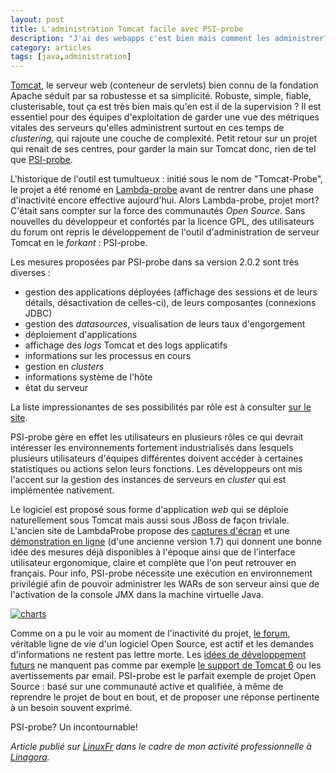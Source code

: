 ```yaml
---
layout: post
title: L'administration Tomcat facile avec PSI-probe
description: "J'ai des webapps c'est bien mais comment les administrer?"
category: articles
tags: [java,administration]
---
```


[Tomcat](http://tomcat.apache.org/), le serveur web (conteneur de servlets) bien connu de la fondation Apache séduit par sa robustesse et sa simplicité. Robuste, simple, fiable, clusterisable, tout ça est très bien mais qu'en est il de la supervision ? Il est essentiel pour des équipes d'exploitation de garder une vue des métriques vitales des serveurs qu'elles administrent surtout en ces temps de *clustering,* qui rajoute une couche de complexité. Petit retour sur un projet qui renait de ses centres, pour garder la main sur Tomcat donc, rien de tel que [PSI-probe](http://code.google.com/p/psi-probe/).

L'historique de l'outil est tumultueux : initié sous le nom de "Tomcat-Probe", le projet a été renomé en [Lambda-probe](http://www.lambdaprobe.org/) avant de rentrer dans une phase d'inactivité encore effective aujourd'hui. Alors Lambda-probe, projet mort? C'était sans compter sur la force des communautés *Open Source*. Sans nouvelles du développeur et confortés par la licence GPL, des utilisateurs du forum ont repris le développement de l'outil d'administration de serveur Tomcat en le *forkant* : PSI-probe.

Les mesures proposées par PSI-probe dans sa version 2.0.2 sont très diverses :

- gestion des applications déployées (affichage des sessions et de leurs détails, désactivation de celles-ci), de leurs composantes (connexions JDBC)
- gestion des *datasources*, visualisation de leurs taux d'engorgement
- déploiement d'applications
- affichage des *logs* Tomcat et des logs applicatifs
- informations sur les processus en cours
- gestion en *clusters*
- informations système de l'hôte
- état du serveur

La liste impressionantes de ses possibilités par rôle est à consulter [sur le site](http://code.google.com/p/psi-probe/wiki/Features).

PSI-probe gère en effet les utilisateurs en plusieurs rôles ce qui devrait intéresser les environnements fortement industrialisés dans lesquels plusieurs utilisateurs d'équipes différentes doivent accéder à certaines statistiques ou actions selon leurs fonctions. Les développeurs ont mis l'accent sur la gestion des instances de serveurs en *cluster* qui est implémentée nativement.

Le logiciel est proposé sous forme d'application *web* qui se déploie naturellement sous Tomcat mais aussi sous JBoss de façon triviale. L'ancien site de LambdaProbe propose des [captures d'écran](http://www.lambdaprobe.org/d/screenshots.shtml) et une [démonstration en ligne](http://demo.lambdaprobe.org/probe/index.htm) (d'une ancienne version 1.7) qui donnent une bonne idée des mesures déjà disponibles à l'époque ainsi que de l'interface utilisateur ergonomique, claire et complète que l'on peut retrouver en français. Pour info, PSI-probe nécessite une exécution en environnement privilégié afin de pouvoir administrer les WARs de son serveur ainsi que de l'activation de la console JMX dans la machine virtuelle Java.

[![charts](http://08000linux.com/blogs/files/2010/04/charts.png)](http://08000linux.com/blogs/files/2010/04/charts.png)

Comme on a pu le voir au moment de l'inactivité du projet, [le forum](http://www.lambdaprobe.org/forum2/index.jspa), véritable ligne de vie d'un logiciel Open Source, est actif et les demandes d'informations ne restent pas lettre morte. Les [idées de développement futurs](http://code.google.com/p/psi-probe/wiki/DevelopmentRoadmap) ne manquent pas comme par exemple [le support de Tomcat 6](http://code.google.com/p/psi-probe/issues/list?can=2&q=Milestone:2.2) ou les avertissements par email. PSI-probe est le parfait exemple de projet Open Source : basé sur une communauté active et qualifiée, à même de reprendre le projet de bout en bout, et de proposer une réponse pertinente à un besoin souvent exprimé.

PSI-probe? Un incontournable!

*Article publié sur [LinuxFr](http://linuxfr.org/~galaux/) dans le cadre de mon activité professionnelle à [Linagora](http://linagora.com/).*
